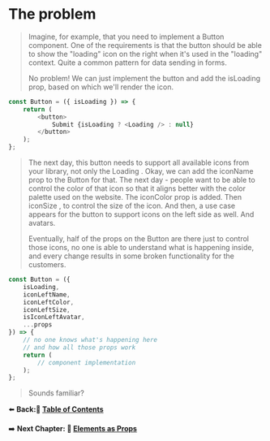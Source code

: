 # The problem

> Imagine, for example, that you need to implement a Button component. One of the requirements is that the button should be able to show the "loading" icon on the right when it's used in the "loading" context. Quite a common pattern for data sending in forms.
>
> No problem! We can just implement the button and add the isLoading prop, based on which we'll render the icon.

```Javascript
const Button = ({ isLoading }) => {
    return (
        <button>
            Submit {isLoading ? <Loading /> : null}
        </button>
    );
};
```

> The next day, this button needs to support all available icons from your library, not only the Loading . Okay, we can add the iconName prop to the Button for that. The next day - people want to be able to control the color of that icon so that it aligns better with the color palette used on the website. The iconColor prop is added. Then iconSize , to control the size of the icon. And then, a use case appears for the button to support icons on the left side as well. And avatars.
>
> Eventually, half of the props on the Button are there just to control those icons, no one is able to understand what is happening inside, and every change results in some broken functionality for the customers.

```Javascript
const Button = ({
    isLoading,
    iconLeftName,
    iconLeftColor,
    iconLeftSize,
    isIconLeftAvatar,
    ...props
}) => {
    // no one knows what's happening here
    // and how all those props work
    return (
        // component implementation
    );
};
```

> Sounds familiar?

⬅️ **Back:📑 [Table of Contents](../../Readme.md)**

➡️ **Next Chapter: 🧩 [Elements as Props](./03-Elements-As-Props.md)**
